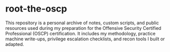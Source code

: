 # root-the-oscp
This repository is a personal archive of notes, custom scripts, and public resources used during my preparation for the Offensive Security Certified Professional (OSCP) certification. It includes my methodology, practice machine write-ups, privilege escalation checklists, and recon tools I built or adapted.
